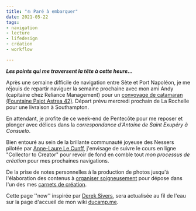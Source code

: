 ```yaml
---
title: "⛵️ Paré à embarquer" 
date: 2021-05-22
tags:
- navigation
- lecture
- lifedesign
- création 
- workflow

---
```

**_Les points qui me traversent la tête à cette heure..._**

Après une semaine difficile de navigation entre Sète et Port Napoléon, je me réjouis de repartir naviguer la semaine prochaine avec mon ami Andy (capitaine chez Reliance Management) pour un [convoyage de catamaran (Fountaine Pajot Astrea 42)](https://www.bourse-aux-equipiers.com/annonce-33501.html). Départ prévu mercredi prochain de La Rochelle pour une livraison à Southampton. 

En attendant, je profite de ce week-end de Pentecôte pour me reposer et plonger avec délices dans la *correspondance d'Antoine de Saint Exupéry à Consuelo*.

Bien entouré au sein de la brillante communauté joyeuse des Nessers pilotée par [Anne-Laure Le Cunff](https://nesslabs.com), j'envisage de suivre le cours en ligne "Collector to Creator" pour revoir de fond en comble tout *mon processus de création* pour mes prochaines navigations. 

De la prise de notes personnelles à  la production de photos jusqu'à l'élaboration des contenus à [organiser soigneusement](https://ducamp.me/Johnny.Decimal) pour dépose dans l'un des mes [carnets de création](https://ducamp.me/Commonplace_book). 


Cette page ''now'' inspirée par [Derek Sivers](https://ducamp.me/maintenant), sera actualisée au fil de l'eau sur la page d'accueil de mon wiki [ducamp.me](https://ducamp.me/).
